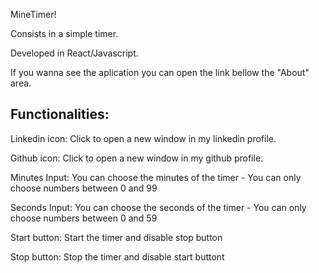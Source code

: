 MineTimer!

Consists in a simple timer.

Developed in React/Javascript.

If you wanna see the aplication you can open the link bellow the "About" area.

Functionalities:
-------------------------

Linkedin icon:  Click to open a new window in my linkedin profile.

Github icon:  Click to open a new window in my github profile.

Minutes Input: You can choose the minutes of the timer - You can only choose numbers between 0 and 99

Seconds Input: You can choose the seconds of the timer - You can only choose numbers between 0 and 59

Start button: Start the timer and disable stop button

Stop button: Stop the timer and disable start buttont
